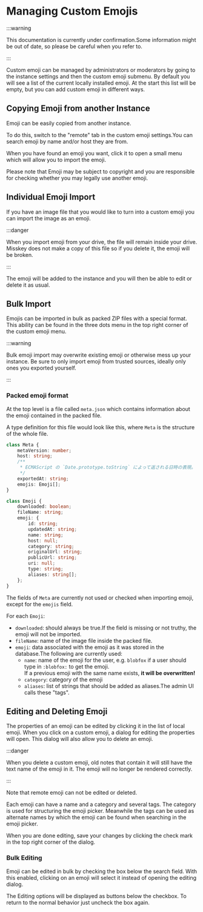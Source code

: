 # Managing Custom Emojis

:::warning

This documentation is currently under confirmation.Some information might be out of date, so please be careful when you refer to.

:::

Custom emoji can be managed by administrators or moderators by going to the instance settings and then the custom emoji submenu.
By default you will see a list of the current locally installed emoji. At the start this list will be empty, but you can add custom emoji in different ways.

## Copying Emoji from another Instance

Emoji can be easily copied from another instance.

To do this, switch to the "remote" tab in the custom emoji settings.You can search emoji by name and/or host they are from.

When you have found an emoji you want, click it to open a small menu which will allow you to import the emoji.

Please note that Emoji may be subject to copyright and you are responsible for checking whether you may legally use another emoji.

## Individual Emoji Import

If you have an image file that you would like to turn into a custom emoji you can import the image as an emoji.

:::danger

When you import emoji from your drive, the file will remain inside your drive. Misskey does not make a copy of this file so if you delete it, the emoji will be broken.

:::

The emoji will be added to the instance and you will then be able to edit or delete it as usual.

## Bulk Import

Emojis can be imported in bulk as packed ZIP files with a special format. This ability can be found in the three dots menu in the top right corner of the custom emoji menu.

:::warning

Bulk emoji import may overwrite existing emoji or otherwise mess up your instance. Be sure to only import emoji from trusted sources, ideally only ones you exported yourself.

:::

### Packed emoji format

At the top level is a file called `meta.json` which contains information about the emoji contained in the packed file.

A type definition for this file would look like this, where `Meta` is the structure of the whole file.

```typescript
class Meta {
	metaVersion: number;
	host: string;
	/**
	 * ECMAScript の `Date.prototype.toString` によって返される日時の表現。
	 */
	exportedAt: string;
	emojis: Emoji[];
}

class Emoji {
	downloaded: boolean;
	fileName: string;
	emoji: {
		id: string;
		updatedAt: string;
		name: string;
		host: null;
		category: string;
		originalUrl: string;
		publicUrl: string;
		uri: null;
		type: string;
		aliases: string[];
	};
}
```

The fields of `Meta` are currently not used or checked when importing emoji, except for the `emojis` field.

For each `Emoji`:

- `downloaded`: should always be true.If the field is missing or not truthy, the emoji will not be imported.
- `fileName`: name of the image file inside the packed file.
- `emoji`: data associated with the emoji as it was stored in the database.The following are currently used:
  - `name`: name of the emoji for the user, e.g. `blobfox` if a user should type in `:blobfox:` to get the emoji.  
    If a previous emoji with the same name exists, **it will be overwritten!**
  - `category`: category of the emoji
  - `aliases`: list of strings that should be added as aliases.The admin UI calls these "tags".

## Editing and Deleting Emoji

The properties of an emoji can be edited by clicking it in the list of local emoji.
When you click on a custom emoji, a dialog for editing the properties will open.
This dialog will also allow you to delete an emoji.

:::danger

When you delete a custom emoji, old notes that contain it will still have the text name of the emoji in it. The emoji will no longer be rendered correctly.

:::

Note that remote emoji can not be edited or deleted.

Each emoji can have a name and a category and several tags.
The category is used for structuring the emoji picker.
Meanwhile the tags can be used as alternate names by which the emoji can be found when searching in the emoji picker.

When you are done editing, save your changes by clicking the check mark in the top right corner of the dialog.

### Bulk Editing

Emoji can be edited in bulk by checking the box below the search field.
With this enabled, clicking on an emoji will select it instead of opening the editing dialog.

The Editing options will be displayed as buttons below the checkbox.
To return to the normal behavior just uncheck the box again.
